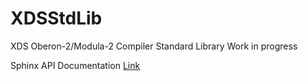 # XDSStdLib
XDS Oberon-2/Modula-2 Compiler Standard Library Work in progress

Sphinx API Documentation [Link](https://tenko.github.io/XDSStdLib/)
